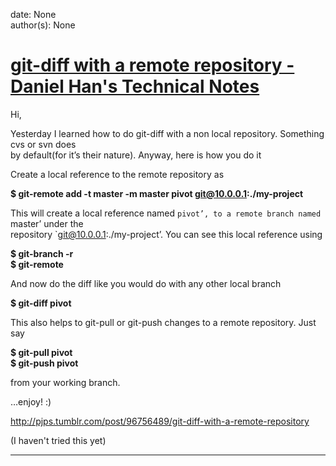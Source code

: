 
date: None  
author(s): None  

# [git-diff with a remote repository - Daniel Han's Technical Notes](https://sites.google.com/site/xiangyangsite/home/technical-tips/software-development/git/git-diff-with-a-remote-repository)

Hi,

Yesterday I learned how to do git-diff with a non local repository. Something cvs or svn does  
by default(for it’s their nature). Anyway, here is how you do it

Create a local reference to the remote repository as

**$ git-remote add -t master -m master pivot git@10.0.0.1:./my-project**

This will create a local reference named `pivot’, to a remote branch named `master’ under the  
repository `git@10.0.0.1:./my-project’. You can see this local reference using

**$ git-branch -r**  
**$ git-remote**

And now do the diff like you would do with any other local branch

**$ git-diff pivot**

This also helps to git-pull or git-push changes to a remote repository. Just say

**$ git-pull pivot**  
**$ git-push pivot**

from your working branch.

…enjoy! :)

<http://pjps.tumblr.com/post/96756489/git-diff-with-a-remote-repository>

(I haven't tried this yet)  
  
---

